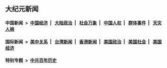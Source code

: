 ## 大纪元新闻

#### 中国新闻 &nbsp;>&nbsp; [中国经济](indexes/ncid283/README.md?05161645) &nbsp;| &nbsp; [大陆政治](indexes/ncid277/README.md?05161645) &nbsp;| &nbsp; [社会万象](indexes/ncid282/README.md?05161645) &nbsp;| &nbsp; [中国人权](indexes/ncid278/README.md?05161645) &nbsp;| &nbsp; [群体事件](indexes/ncid279/README.md?05161645) &nbsp;| &nbsp; [天灾人祸](indexes/ncid280/README.md?05161645)

#### 国际新闻 &nbsp;>&nbsp; [美中关系](indexes/nf1412576/README.md?05161645) &nbsp;| &nbsp; [台湾新闻](indexes/ncid1349361/README.md?05161645) &nbsp;| &nbsp; [香港新闻](indexes/ncid1349362/README.md?05161645) &nbsp;| &nbsp; [美国政治](indexes/ncid1078159/README.md?05161645) &nbsp;| &nbsp; [美国社会](indexes/ncid1078160/README.md?05161645) &nbsp;| &nbsp; [美国经济](indexes/ncid1078158/README.md?05161645)

#### 特别专题 &nbsp;>&nbsp; [中共百年历史](https://github.com/epoch-news/epoch-special/blob/master/README.md?05161645)  
